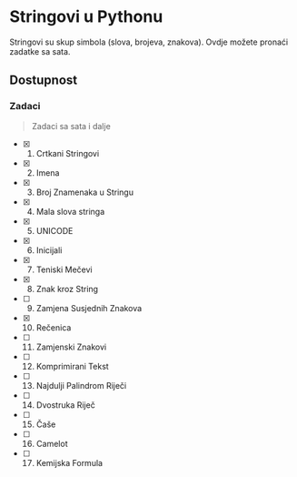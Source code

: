 # Stringovi u Pythonu

Stringovi su skup simbola (slova, brojeva, znakova). Ovdje možete pronaći zadatke sa sata.

## Dostupnost

### Zadaci
> Zadaci sa sata i dalje

- [X] 1. Crtkani Stringovi
- [X] 2. Imena
- [X] 3. Broj Znamenaka u Stringu
- [X] 4. Mala slova stringa
- [X] 5. UNICODE
- [X] 6. Inicijali
- [X] 7. Teniski Mečevi
- [X] 8. Znak kroz String
- [ ] 9. Zamjena Susjednih Znakova
- [X] 10. Rečenica
- [ ] 11. Zamjenski Znakovi
- [ ] 12. Komprimirani Tekst
- [ ] 13. Najdulji Palindrom Riječi
- [ ] 14. Dvostruka Riječ
- [ ] 15. Čaše
- [ ] 16. Camelot
- [ ] 17. Kemijska Formula
